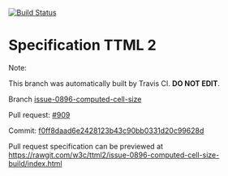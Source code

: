[![Build Status](https://travis-ci.org/w3c/ttml2.svg?branch=issue-0896-computed-cell-size)](https://travis-ci.org/w3c/ttml2)


# Specification TTML 2


Note:


This branch was automatically built by Travis CI. <b>DO NOT EDIT</b>.


 Branch [issue-0896-computed-cell-size](https://github.com/w3c/ttml2/tree/issue-0896-computed-cell-size)


 Pull request: [#909](https://github.com/w3c/ttml2/pull/909)


 Commit: [f0ff8daad6e2428123b43c90bb0331d20c99628d](https://github.com/w3c/ttml2/commit/f0ff8daad6e2428123b43c90bb0331d20c99628d)

Pull request specification can be previewed at https://rawgit.com/w3c/ttml2/issue-0896-computed-cell-size-build/index.html



